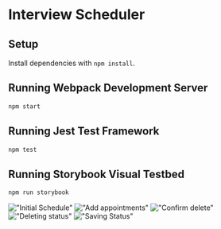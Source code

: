 # Interview Scheduler

## Setup

Install dependencies with `npm install`.

## Running Webpack Development Server

```sh
npm start
```

## Running Jest Test Framework

```sh
npm test
```

## Running Storybook Visual Testbed

```sh
npm run storybook
```

!["Initial Schedule"](https://github.com/fatimasajadi/scheduler/commit/44c5d55beb8d4cd7b29a9e7c2c960bfe651fa8a1#diff-0bed6a006004357503c8ae5c212b819f)
!["Add appointments"](https://github.com/fatimasajadi/scheduler/commit/44c5d55beb8d4cd7b29a9e7c2c960bfe651fa8a1#diff-0bed6a006004357503c8ae5c212b819f)
!["Confirm delete"](https://github.com/fatimasajadi/scheduler/commit/44c5d55beb8d4cd7b29a9e7c2c960bfe651fa8a1#diff-b091c4198a94e9f8cb1635482c040184)
!["Deleting status"](https://github.com/fatimasajadi/scheduler/commit/44c5d55beb8d4cd7b29a9e7c2c960bfe651fa8a1#diff-32aa30ede6a67950b96aad6a154af02e)
!["Saving Status"](https://github.com/fatimasajadi/scheduler/commit/44c5d55beb8d4cd7b29a9e7c2c960bfe651fa8a1#diff-3cce4779d86013552401a2f2bfb65949)
